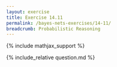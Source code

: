 ```yaml
---
layout: exercise
title: Exercise 14.11
permalink: /bayes-nets-exercises/14-11/
breadcrumb: Probabilistic Reasoning
---
```


{% include mathjax_support %}

<div><i class="arrow-up" data-chapter="bayes-nets-exercises" data-exercise="ex_11" data-rating="0"></i></div>
{% include_relative question.md %}
